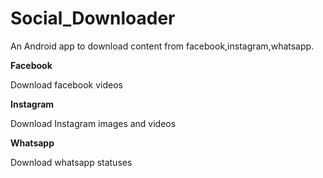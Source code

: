 # Social_Downloader
An Android app to download content from facebook,instagram,whatsapp.

**Facebook**

Download facebook videos

**Instagram**

Download Instagram images and videos

**Whatsapp**

Download whatsapp statuses
